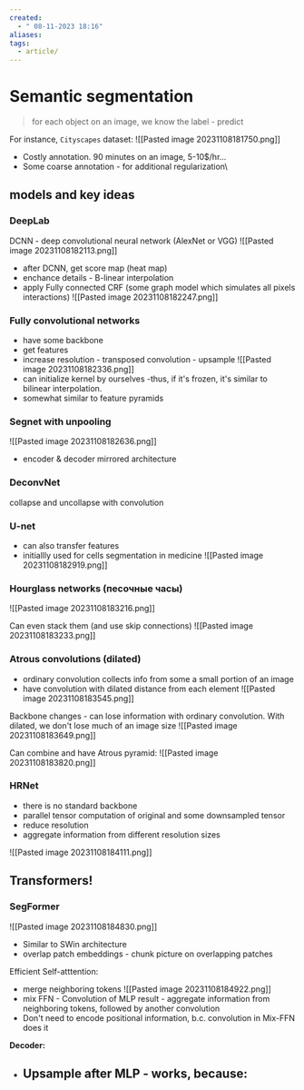 ```yaml
---
created:
  - " 08-11-2023 18:16"
aliases: 
tags:
  - article/
---
```


# Semantic segmentation

> for each object on an image, we know the label - predict

For instance, `Cityscapes` dataset:
![[Pasted image 20231108181750.png]]

- Costly annotation. 90 minutes on an image, 5-10\$/hr...
- Some coarse annotation - for additional regularization\

## models and key ideas

### DeepLab
DCNN - deep convolutional neural network (AlexNet or VGG)
![[Pasted image 20231108182113.png]]
- after DCNN, get score map (heat map)
- enchance details - B-linear interpolation
- apply Fully connected CRF (some graph model which simulates all pixels interactions)
![[Pasted image 20231108182247.png]]


### Fully convolutional networks

- have some backbone
- get features
- increase resolution - transposed convolution - upsample
![[Pasted image 20231108182336.png]]
- can initialize kernel by ourselves -thus, if it's frozen, it's similar to bilinear interpolation.
- somewhat similar to feature pyramids

### Segnet with unpooling
![[Pasted image 20231108182636.png]]
- encoder & decoder mirrored architecture

### DeconvNet
collapse and uncollapse with convolution

### U-net
- can also transfer features
- initiallly used for cells segmentation in medicine
![[Pasted image 20231108182919.png]]

### Hourglass networks (песочные часы)

![[Pasted image 20231108183216.png]]

Can even stack them (and use skip connections)
![[Pasted image 20231108183233.png]]

### Atrous convolutions (dilated)
- ordinary convolution collects info from some a small portion of an image
- have convolution with dilated distance from each element
![[Pasted image 20231108183545.png]]

Backbone changes - can lose information with ordinary convolution. With dilated, we don't lose much of an image size
![[Pasted image 20231108183649.png]]


Can combine and have Atrous pyramid:
![[Pasted image 20231108183820.png]]


### HRNet
- there is no standard backbone 
- parallel tensor computation of original and some downsampled tensor
- reduce resolution
- aggregate information from different resolution sizes

![[Pasted image 20231108184111.png]]


## Transformers!

### SegFormer
![[Pasted image 20231108184830.png]]
- Similar to SWin architecture
- overlap patch embeddings - chunk picture on overlapping patches

Efficient Self-atttention:
- merge neighboring tokens
![[Pasted image 20231108184922.png]]
- mix FFN - Convolution of MLP result - aggregate information from neighboring tokens, followed by another convolution
- Don't need to encode positional information, b.c. convolution in Mix-FFN does it

**Decoder:**
- Upsample after MLP - works, because:
	- 